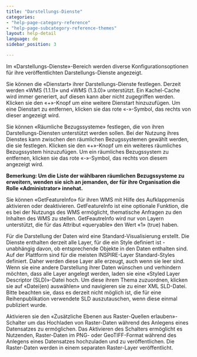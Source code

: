 ```yaml
---
title: "Darstellungs-Dienste"
categories:
- "help-page-category-reference"
- "help-page-subcategory-reference-themes"
layout: help-detail
language: de
sidebar_position: 3

---
```


Im &laquo;Darstellungs-Dienste&raquo;-Bereich werden diverse Konfigurationsoptionen für ihre veröffentlichten Darstellungs-Dienste angezeigt.

Sie können die &laquo;Dienstart&raquo; ihrer Darstellungs-Dienste festlegen. Derzeit werden &laquo;WMS (1.1.1)&raquo; und &laquo;WMS (1.3.0)&raquo; unterstützt. Ein Kachel-Cache wird immer generiert, auf diesen kann aber nicht zugegriffen werden. Klicken sie den &laquo;+&raquo;-Knopf um eine weitere Dienstart hinzuzufügen. Um eine Dienstart zu entfernen, klicken sie das rote &laquo;-&raquo;-Symbol, das rechts von dieser angezeigt wird.

Sie können &laquo;Räumliche Bezugssysteme&raquo; festlegen, die von ihren Darstellungs-Diensten unterstützt werden sollen. Bei der Nutzung ihres Dienstes kann zwischen den räumlichen Bezugssystemen gewählt werden, die sie festlegen. Klicken sie den &laquo;+&raquo;-Knopf um ein weiteres räumliches Bezugssystem hinzuzufügen. Um ein räumliches Bezugssystem zu entfernen, klicken sie das rote &laquo;-&raquo;-Symbol, das rechts von diesem angezeigt wird.

**Bemerkung: Um die Liste der wählbaren räumlichen Bezugssysteme zu erweitern, wenden sie sich an jemanden, der für ihre Organisation die Rolle &laquo;Administrator&raquo; innehat.**

Sie können &laquo;GetFeatureInfo&raquo; für ihren WMS mit Hilfe des Aufklappmenüs aktivieren oder deaktivieren. GetFeatureInfo ist eine optionale Funktion, die es bei der Nutzungs des WMS ermöglicht, thematische Anfragen zu den Inhalten des WMS zu stellen. GetFeautreInfo wird nur von Layern unterstützt, die für das Attribut &laquo;queryable&raquo; den Wert &laquo;1&raquo; (true) haben.

Für die Darstellung der Daten wird eine Standard-Visualisierung erstellt. Die Dienste enthalten derzeit alle Layer, für die ein Style definiert ist - unabhängig davon, ob entsprechende Objekte in den Daten enthalten sind. Auf der Plattform sind für die meisten INSPIRE-Layer Standard-Styles definiert. Daher werden diese Layer alle erzeugt, auch wenn sie leer sind. Wenn sie eine andere Darstellung ihrer Daten wünschen und verhindern möchten, dass alle Layer angelegt werden, laden sie eine &laquo;Styled Layer Descriptor (SLD)&raquo;-Datei hoch. Um diese ihrem Thema zuzuordnen, klicken sie auf &laquo;Datei(en) auswählen&raquo; und navigieren sie zu einer XML SLD-Datei. Bitte beachten sie, dass es derzeit nicht möglich ist, die für eine Reihenpublikation verwendete SLD auszutauschen, wenn diese einmal publiziert wurde.

Aktivieren sie den &laquo;Zusätzliche Ebenen aus Raster-Quellen erlauben&raquo;-Schalter um das Hochladen von Raster-Daten während des Anlegens eines Datensatzes zu ermöglichen. Das Aktivieren des Schalters ermöglicht es Nutzenden, Raster-Daten im PNG- oder GeoTIFF-Format während des Anlegens eines Datensatzes hochzuladen und zu veröffentlichen. Die Raster-Daten werden in einem separaten Raster-Layer veröffentlicht.